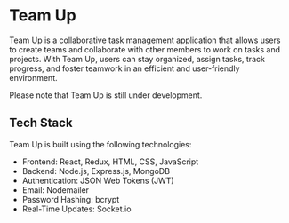 
# Team Up

Team Up is a collaborative task management application that allows users to create teams and collaborate with other members to work on tasks and projects. With Team Up, users can stay organized, assign tasks, track progress, and foster teamwork in an efficient and user-friendly environment.

Please note that Team Up is still under development.

## Tech Stack

Team Up is built using the following technologies:

- Frontend: React, Redux, HTML, CSS, JavaScript
- Backend: Node.js, Express.js, MongoDB
- Authentication: JSON Web Tokens (JWT)
- Email: Nodemailer
- Password Hashing: bcrypt
- Real-Time Updates: Socket.io

